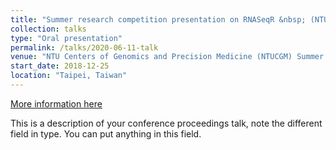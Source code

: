 ```yaml
---
title: "Summer research competition presentation on RNASeqR &nbsp; (NTUCGM 2018)"
collection: talks
type: "Oral presentation"
permalink: /talks/2020-06-11-talk
venue: "NTU Centers of Genomics and Precision Medicine (NTUCGM) Summer Research"
start_date: 2018-12-25
location: "Taipei, Taiwan"
---
```


[More information here](https://icibm2019.org/index.htm)

This is a description of your conference proceedings talk, note the different field in type. You can put anything in this field.
